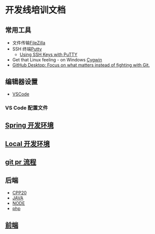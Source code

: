 # 开发线培训文档

## 常用工具

- 文件传输[FileZilla](https://filezilla-project.org/download.php?type=client)
- SSH 终端[Putty](https://www.chiark.greenend.org.uk/~sgtatham/putty/latest.html)
  - [Using SSH Keys with PuTTY](https://www.liquidweb.com/kb/putty-ssh-keys/)
- Get that Linux feeling - on Windows [Cygwin](https://www.cygwin.com/install.html)
- [GitHub Desktop: Focus on what matters instead of fighting with Git.](https://desktop.github.com/)

## 编辑器设置

- [VSCode](vscode/)

### VS Code 配置文件

## [Spring 开发环境](spring/)

## [Local 开发环境](LOCAL.md)

## [git pr 流程](git/)

## 后端

- [CPP20](cpp/)
- [JAVA](java/)
- [NODE](node/)
- [php](php/)

## [前端](frontend/)
